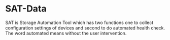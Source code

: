 # SAT-Data
SAT is Storage Automation Tool which has two functions one to collect configuration settings of devices and second to do automated health check. The word automated means without the user intervention.
